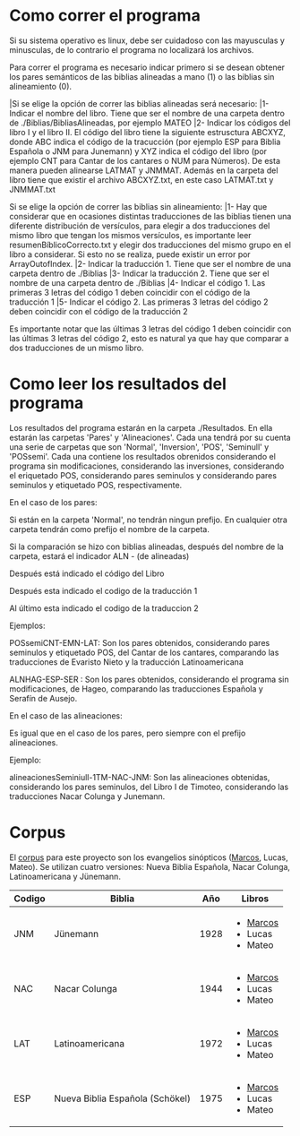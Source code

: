 # Como correr el programa

Si su sistema operativo es linux, debe ser cuidadoso con las mayusculas y minusculas, de lo contrario el programa no localizará los archivos.

Para correr el programa es necesario indicar primero si se desean obtener los pares semánticos de las biblias alineadas a mano (1) o las biblias sin alineamiento (0). 

|Si se elige la opción de correr las biblias alineadas será necesario:
   |1- Indicar el nombre del libro. Tiene que ser el nombre de una carpeta dentro de ./Biblias/BibliasAlineadas, por ejemplo MATEO
   |2- Indicar los códigos del libro I y el libro II. El código del libro tiene la siguiente estrusctura ABCXYZ, donde ABC indica el código de la tracucción (por ejemplo ESP para Biblia Española o JNM para Junemann) y XYZ indica el código del libro (por ejemplo CNT para Cantar de los cantares o NUM para Números). De esta manera pueden alinearse LATMAT y JNMMAT. Además en la carpeta del libro tiene que existir el archivo ABCXYZ.txt, en este caso LATMAT.txt y JNMMAT.txt 

Si se elige la opción de correr las biblias sin alineamiento: 
   |1- Hay que considerar que en ocasiones distintas traducciones de las biblias tienen una diferente distribución de versículos, para elegir a dos traducciones del mismo libro que tengan los mismos versículos, es importante leer resumenBíblicoCorrecto.txt y elegir dos traducciones del mismo grupo en el libro a considerar. Si esto no se realiza, puede existir un error por ArrayOutofIndex.
   |2- Indicar la traducción 1. Tiene que ser el nombre de una carpeta dentro de ./Biblias
   |3- Indicar la traducción 2. Tiene que ser el nombre de una carpeta dentro de ./Biblias
   |4- Indicar el código 1. Las primeras 3 letras del código 1 deben coincidir con el código de la traducción 1
   |5- Indicar el código 2. Las primeras 3 letras del código 2 deben coincidir con el código de la traducción 2
  
Es importante notar que las últimas 3 letras del código 1 deben coincidir con las últimas 3 letras del código 2, esto es natural ya que hay que comparar a dos traducciones de un mismo libro.


# Como leer los resultados del programa
Los resultados del programa estarán en la carpeta ./Resultados. En ella estarán las carpetas 'Pares' y 'Alineaciones'. Cada una tendrá por su cuenta una serie de carpetas que son 'Normal', 'Inversion', 'POS', 'Seminull' y 'POSsemi'. Cada una contiene los resultados obrenidos considerando el programa sin modificaciones, considerando las inversiones, considerando el eriquetado POS, considerando pares seminulos y considerando pares seminulos y etiquetado POS, respectivamente.

En el caso de los pares:

Si están en la carpeta 'Normal', no tendrán ningun prefijo. En cualquier otra carpeta tendrán como prefijo el nombre de la carpeta.

Si la comparación se hizo con biblias alineadas, después del nombre de la carpeta, estará el indicador ALN - (de alineadas)

Después está indicado el código del Libro

Después esta indicado el codigo de la traducción 1 

Al último esta indicado el codigo de la traduccion 2

Ejemplos: 

POSsemiCNT-EMN-LAT: Son los pares obtenidos, considerando pares seminulos y etiquetado POS, del Cantar de los cantares, comparando las traducciones de Evaristo Nieto y la traducción Latinoamericana

ALNHAG-ESP-SER : Son los pares obtenidos, considerando el programa sin modificaciones, de Hageo, comparando las traducciones Española y Serafín de Ausejo.

En el caso de las alineaciones:

Es igual que en el caso de los pares, pero siempre con el prefijo alineaciones.

Ejemplo:

alineacionesSeminiull-1TM-NAC-JNM: Son las alineaciones obtenidas, considerando los pares seminulos, del Libro I de Timoteo, considerando las traducciones Nacar Colunga y Junemann.

# Corpus

El [corpus](https://github.com/GIL-UNAM/SpanishParaphraseCorpora/tree/main/Biblias) para este proyecto son los evangelios sinópticos ([Marcos](https://github.com/GIL-UNAM/SpanishParaphraseCorpora/tree/main/Biblias/Marcos), Lucas, Mateo). Se utilizan cuatro versiones: Nueva Biblia Española, Nacar Colunga, Latinoamericana y Jünemann.

| Codigo | Biblia | Año | Libros |
| --- | --- | --- | --- |
| JNM | Jünemann | 1928 | <ul><li>[Marcos](https://github.com/GIL-UNAM/SpanishParaphraseCorpora/blob/main/Biblias/Marcos/JNMMAR.txt)</li> <li>Lucas</li> <li>Mateo</li></ul> |
| NAC | Nacar Colunga | 1944 |  <ul><li>[Marcos](https://github.com/GIL-UNAM/SpanishParaphraseCorpora/blob/main/Biblias/Marcos/NACMAR.txt)</li> <li>Lucas</li> <li>Mateo</li></ul>  |
| LAT | Latinoamericana | 1972 |  <ul><li>[Marcos](https://github.com/GIL-UNAM/SpanishParaphraseCorpora/blob/main/Biblias/Marcos/LATMAR.txt)</li> <li>Lucas</li> <li>Mateo</li></ul>  |
| ESP | Nueva Biblia Española (Schökel) | 1975 |  <ul><li>[Marcos](https://github.com/GIL-UNAM/SpanishParaphraseCorpora/blob/main/Biblias/Marcos/ESPMAR.txt)</li> <li>Lucas</li> <li>Mateo</li></ul>  |
